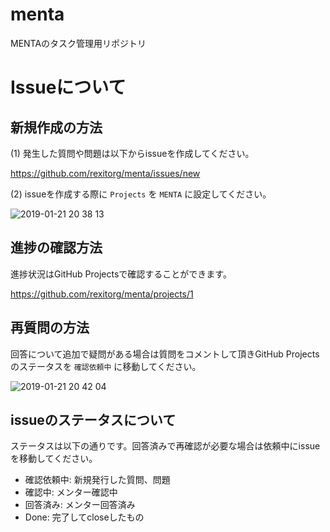 # menta
MENTAのタスク管理用リポジトリ

# Issueについて

## 新規作成の方法

(1) 発生した質問や問題は以下からissueを作成してください。

https://github.com/rexitorg/menta/issues/new

(2) issueを作成する際に `Projects` を `MENTA` に設定してください。

![2019-01-21 20 38 13](https://user-images.githubusercontent.com/13507595/51472407-b6d54c80-1dbc-11e9-8286-68ebe9f007ec.png)

## 進捗の確認方法

進捗状況はGitHub Projectsで確認することができます。

https://github.com/rexitorg/menta/projects/1

## 再質問の方法

回答について追加で疑問がある場合は質問をコメントして頂きGitHub Projectsのステータスを `確認依頼中` に移動してください。

![2019-01-21 20 42 04](https://user-images.githubusercontent.com/13507595/51472524-0ca9f480-1dbd-11e9-8053-288596b12b0e.png)

## issueのステータスについて

ステータスは以下の通りです。回答済みで再確認が必要な場合は依頼中にissueを移動してください。

- 確認依頼中: 新規発行した質問、問題
- 確認中: メンター確認中
- 回答済み: メンター回答済み
- Done: 完了してcloseしたもの

